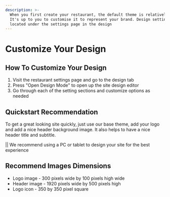 ```yaml
---
description: >-
  When you first create your restaurant, the default theme is relatively blank.
  It's up to you to customise it to represent your brand. Design settings are
  located under the settings page in the design
---
```


# Customize Your Design



## How To Customize Your Design

1. Visit the restaurant settings page and go to the design tab
2. Press "Open Design Mode" to open up the site design editor
3. Go through each of the setting sections and customize options as needed&#x20;

## Quickstart Recommendation

To get a great looking site quickly, just use our base theme, add your logo and add a nice header background image. It also helps to have a nice header title and subtitle.

|| We recommend using a PC or tablet to design your site for the best experience

## Recommend Images Dimensions

* Logo image - 300 pixels wide by 100 pixels high wide
* Header image - 1920 pixels wide by 500 pixels high
* Logo icon - 350 by 350 pixel square
